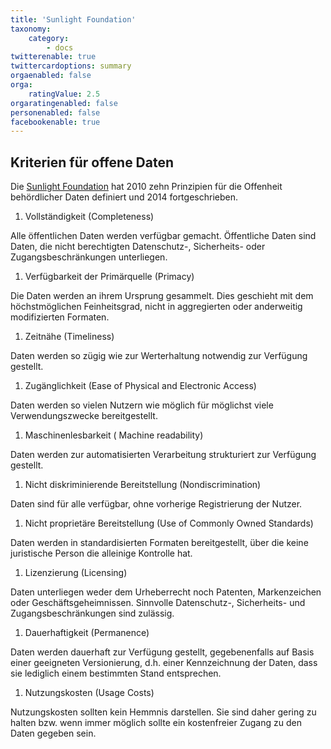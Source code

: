 ```yaml
---
title: 'Sunlight Foundation'
taxonomy:
    category:
        - docs
twitterenable: true
twittercardoptions: summary
orgaenabled: false
orga:
    ratingValue: 2.5
orgaratingenabled: false
personenabled: false
facebookenable: true
---
```


## Kriterien für offene Daten

Die [Sunlight Foundation](https://sunlightfoundation.com/wp-content/uploads/2016/11/Ten-Principles-for-Opening-Up-Government-Data.pdf) hat 2010 zehn Prinzipien für die Offenheit behördlicher Daten definiert und 2014 fortgeschrieben. 

1. Vollständigkeit (Completeness)
<p>Alle öffentlichen Daten werden verfügbar gemacht. Öffentliche Daten sind Daten, die nicht berechtigten Datenschutz-, Sicherheits- oder Zugangsbeschränkungen unterliegen.</p>

1. Verfügbarkeit der Primärquelle (Primacy)
<p>Die Daten werden an ihrem Ursprung gesammelt. Dies geschieht mit dem höchstmöglichen Feinheitsgrad, nicht in aggregierten oder anderweitig modifizierten Formaten.</p>

1. Zeitnähe (Timeliness)
<p>Daten werden so zügig wie zur Werterhaltung notwendig zur Verfügung gestellt.</p>

1. Zugänglichkeit (Ease of Physical and Electronic Access)
<p>Daten werden so vielen Nutzern wie möglich für möglichst viele Verwendungszwecke bereitgestellt.</p>

1. Maschinenlesbarkeit ( Machine readability)
<p>Daten werden zur automatisierten Verarbeitung strukturiert zur Verfügung gestellt.</p>

1. Nicht diskriminierende Bereitstellung (Non­discrimination)
<p>Daten sind für alle verfügbar, ohne vorherige Registrierung der Nutzer.</p>

1. Nicht proprietäre Bereitstellung (Use of Commonly Owned Standards)
<p>Daten werden in standardisierten Formaten bereitgestellt, über die keine juristische Person die alleinige Kontrolle hat.</p>

1. Lizenzierung (Licensing)
<p>Daten unterliegen weder dem Urheberrecht noch Patenten, Markenzeichen oder Geschäftsgeheimnissen. Sinnvolle Datenschutz-, Sicherheits- und Zugangsbeschränkungen sind zulässig.</p>

1. Dauerhaftigkeit (Permanence)
<p>Daten werden dauerhaft zur Verfügung gestellt, gegebenenfalls auf Basis einer geeigneten Versionierung, d.h. einer Kennzeichnung der Daten, dass sie lediglich einem bestimmten Stand entsprechen.</p>

1. Nutzungskosten (Usage Costs)
<p>Nutzungskosten sollten kein Hemmnis darstellen. Sie sind daher gering zu halten bzw. wenn immer möglich sollte ein kostenfreier Zugang zu den Daten gegeben sein. </p>

